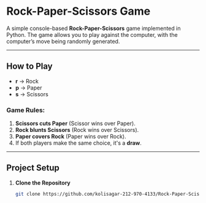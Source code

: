 # Rock-Paper-Scissors Game

A simple console-based **Rock-Paper-Scissors** game implemented in Python. The game allows you to play against the computer, with the computer’s move being randomly generated.

---

## How to Play
- **r** → Rock  
- **p** → Paper  
- **s** → Scissors  

### Game Rules:
1. **Scissors cuts Paper** (Scissor wins over Paper).  
2. **Rock blunts Scissors** (Rock wins over Scissors).  
3. **Paper covers Rock** (Paper wins over Rock).  
4. If both players make the same choice, it's a **draw**.

---

## Project Setup
1. **Clone the Repository**  
   ```bash
   git clone https://github.com/kolisagar-212-970-4133/Rock-Paper-Scissors.git
